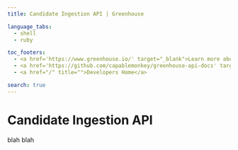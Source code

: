 ```yaml
---
title: Candidate Ingestion API | Greenhouse

language_tabs:
  - shell
  - ruby

toc_footers:
  - <a href='https://www.greenhouse.io/' target="_blank">Learn more about Greenhouse</a>
  - <a href='https://github.com/capablemonkey/greenhouse-api-docs' target="_blank">GitHub repository</a>
  - <a href="/" title="">Developers Home</a>

search: true
---
```


# Candidate Ingestion API

blah blah